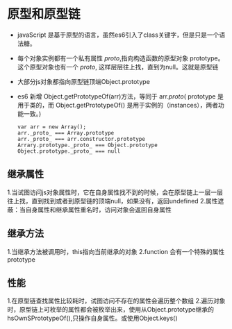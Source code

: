 # 原型和原型链
 - javaScript 是基于原型的语言，虽然es6引入了class关键字，但是只是一个语法糖。
 - 每个对象实例都有一个私有属性 _proto_,指向构造函数的原型对象 prototype。这个原型对象也有一个 _proto_, 这样层层往上找，直到为null。这就是原型链
 - 大部分js对象都指向原型链顶端Object.prototype
 - es6 新增 Object.getPrototypeOf(arr)方法，等同于 arr._proto_( prototype 是用于类的，而 Object.getPrototypeOf() 是用于实例的（instances），两者功能一致。)

       var arr = new Array();
	   arr._proto_ === Array.prototype
	   arr._proto_ === arr.constructor.prototype
	   Arrary.prototype._proto_ === Object.prototype
	   Object.prototype._proto_ === null


## 继承属性
1.当试图访问js对象属性时，它在自身属性找不到的时候，会在原型链上一层一层往上找，直到找到或者到原型链的顶端null，如果没有，返回undefined
2.属性遮蔽：当自身属性和继承属性重名时，访问对象会返回自身属性
## 继承方法
1.当继承方法被调用时，this指向当前继承的对象
2.function 会有一个特殊的属性 prototype

## 性能
1.在原型链查找属性比较耗时，试图访问不存在的属性会遍历整个数组
2.遍历对象时，原型链上可枚举的属性都会被枚举出来，使用从Object.prototype继承的hsOwnSPrototypeOf(),只操作自身属性。或使用Object.keys()
